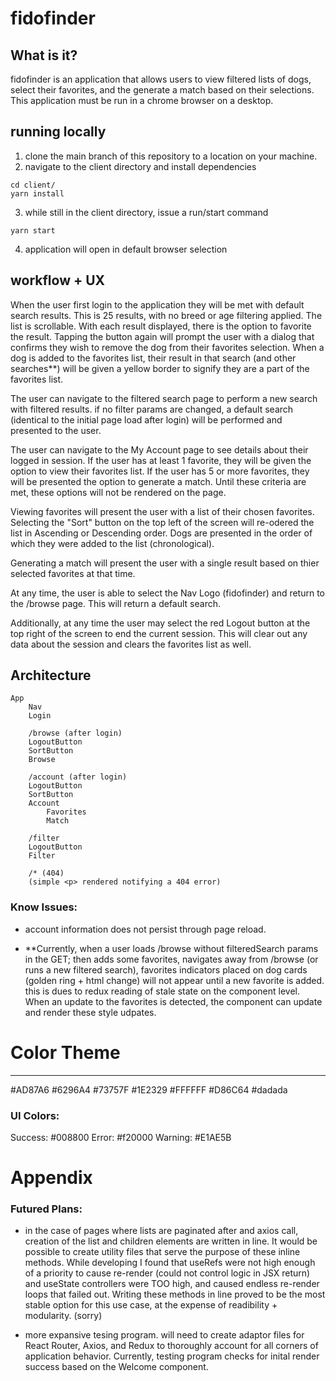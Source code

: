 # fidofinder

## What is it? 
fidofinder is an application that allows users to view filtered lists of dogs, select their favorites, and the generate a match based on their selections. This application must be run in a chrome browser on a desktop.

## running locally 
1. clone the main branch of this repository to a location on your machine. 
2. navigate to the client directory and install dependencies 
```
cd client/
yarn install
```
3. while still in the client directory, issue a run/start command 
```
yarn start
```
4. application will open in default browser selection

## workflow + UX 
When the user first login to the application they will be met with default search results. This is 25 results, with no breed or age filtering applied. The list is scrollable. With each result displayed, there is the option to favorite the result. Tapping the button again will prompt the user with a dialog that confirms they wish to remove the dog from their favorites selection. When a dog is added to the favorites list, their result in that search (and other searches**) will be given a yellow border to signify they are a part of the favorites list. 

The user can navigate to the filtered search page to perform a new search with filtered results. if no filter params are changed, a default search (identical to the initial page load after login) will be performed and presented to the user. 

The user can navigate to the My Account page to see details about their logged in session. If the user has at least 1 favorite, they will be given the option to view their favorites list. If the user has 5 or more favorites, they will be presented the option to generate a match. Until these criteria are met, these options will not be rendered on the page. 

Viewing favorites will present the user with a list of their chosen favorites. Selecting the "Sort" button on the top left of the screen will re-odered the list in Ascending or Descending order. Dogs are presented in the order of which they were added to the list (chronological). 

Generating a match will present the user with a single result based on thier selected favorites at that time. 

At any time, the user is able to select the Nav Logo (fidofinder) and return to the /browse page. This will return a default search. 

Additionally, at any time the user may select the red Logout button at the top right of the screen to end the current session. This will clear out any data about the session and clears the favorites list as well. 

## Architecture 
```
App 
    Nav
    Login
    
    /browse (after login)
    LogoutButton
    SortButton
    Browse

    /account (after login)
    LogoutButton
    SortButton
    Account
        Favorites
        Match
    
    /filter
    LogoutButton
    Filter

    /* (404)
    (simple <p> rendered notifying a 404 error)
```


### Know Issues: 
- account information does not persist through page reload. 

- **Currently, when a user loads /browse without filteredSearch params in the GET; then adds some favorites, navigates away from /browse (or runs a new filtered search), favorites indicators placed on dog cards (golden ring + html change) will not appear until a new favorite is added. this is dues to redux reading of stale state on the component level. When an update to the favorites is detected, the component can update and render these style udpates.



# Color Theme
------------------
#AD87A6
#6296A4
#73757F
#1E2329
#FFFFFF
#D86C64
#dadada

### UI Colors: 
Success: #008800
Error: #f20000
Warning: #E1AE5B


# Appendix 

### Futured Plans: 
- in the case of pages where lists are paginated after and axios call, creation of the list and children elements are written in line. It would be possible to create utility files that serve the purpose of these inline methods. While developing I found that useRefs were not high enough of a priority to cause re-render (could not control logic in JSX return) and useState controllers were TOO high, and caused endless re-render loops that failed out. Writing these methods in line proved to be the most stable option for this use case, at the expense of readibility + modularity. (sorry) 

- more expansive tesing program. will need to create adaptor files for React Router, Axios, and Redux to thoroughly account for all corners of application behavior. Currently, testing program checks for inital render success based on the Welcome component.

